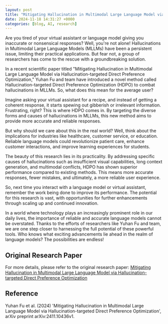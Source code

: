 ```yaml
---
layout: post
title: "Mitigating Hallucination in Multimodal Large Language Model via Hallucination-targeted Direct Preference Optimization"
date: 2024-11-18 14:31:27 +0000
categories: [blog, AI, research]
---
```

Are you tired of your virtual assistant or language model giving you inaccurate or nonsensical responses? Well, you're not alone! Hallucinations in Multimodal Large Language Models (MLLMs) have been a persistent issue, limiting their practical applications. But fear not, a group of researchers has come to the rescue with a groundbreaking solution.

In a recent scientific paper titled "Mitigating Hallucination in Multimodal Large Language Model via Hallucination-targeted Direct Preference Optimization," Yuhan Fu and team have introduced a novel method called Hallucination-targeted Direct Preference Optimization (HDPO) to combat hallucinations in MLLMs. So, what does this mean for the average user?

Imagine asking your virtual assistant for a recipe, and instead of getting a coherent response, it starts spewing out gibberish or irrelevant information. Frustrating, right? This is where HDPO comes in. By targeting the diverse forms and causes of hallucinations in MLLMs, this new method aims to provide more accurate and reliable responses.

But why should we care about this in the real world? Well, think about the implications for industries like healthcare, customer service, or education. Reliable language models could revolutionize patient care, enhance customer interactions, and improve learning experiences for students.

The beauty of this research lies in its practicality. By addressing specific causes of hallucinations such as insufficient visual capabilities, long context generation, and multimodal conflicts, HDPO has shown superior performance compared to existing methods. This means more accurate responses, fewer mistakes, and ultimately, a more reliable user experience.

So, next time you interact with a language model or virtual assistant, remember the work being done to improve its performance. The potential for this research is vast, with opportunities for further enhancements through scaling up and continued innovation.

In a world where technology plays an increasingly prominent role in our daily lives, the importance of reliable and accurate language models cannot be overstated. Thanks to the efforts of researchers like Yuhan Fu and team, we are one step closer to harnessing the full potential of these powerful tools. Who knows what exciting advancements lie ahead in the realm of language models? The possibilities are endless!

## Original Research Paper
For more details, please refer to the original research paper:
[Mitigating Hallucination in Multimodal Large Language Model via Hallucination-targeted Direct Preference Optimization](http://arxiv.org/abs/2411.10436v1)

## Reference
Yuhan Fu et al. (2024) 'Mitigating Hallucination in Multimodal Large Language Model via Hallucination-targeted Direct Preference Optimization', arXiv preprint arXiv:2411.10436v1.
